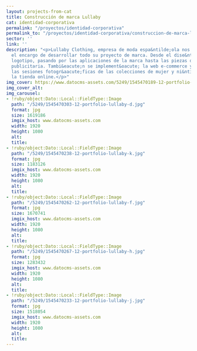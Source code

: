 ```yaml
---
layout: projects-from-cat
title: Construcción de marca Lullaby
cat: identidad-corporativa
permalink: "/proyectos/identidad-corporativa"
permalink_to: "/proyectos/identidad-corporativa/construccion-de-marca-lullaby"
sector: ''
link: ''
description: "<p>Lullaby Clothing, empresa de moda espa&ntilde;ola nos realiz&oacute;
  el encargo de desarrollar todo su proyecto de marca. Desde el dise&ntilde;o de su
  logotipo, pasando por las aplicaciones de la marca hasta las piezas de promoci&oacute;n
  publicitaria. Tambi&eacute;n se implement&oacute; la web e-commerce y se realizaron
  las sesiones fotogr&aacute;ficas de las colecciones de mujer y ni&ntilde;os para
  la tienda online.</p>"
img_cover: https://www.datocms-assets.com/5249/1545470189-12-portfolio-lullaby-a.jpg
img_cover_alt: 
img_carousel:
- !ruby/object:Dato::Local::FieldType::Image
  path: "/5249/1545470303-12-portfolio-lullaby-d.jpg"
  format: jpg
  size: 1619186
  imgix_host: www.datocms-assets.com
  width: 1920
  height: 1080
  alt: 
  title: 
- !ruby/object:Dato::Local::FieldType::Image
  path: "/5249/1545470238-12-portfolio-lullaby-k.jpg"
  format: jpg
  size: 1183126
  imgix_host: www.datocms-assets.com
  width: 1920
  height: 1080
  alt: 
  title: 
- !ruby/object:Dato::Local::FieldType::Image
  path: "/5249/1545470262-12-portfolio-lullaby-f.jpg"
  format: jpg
  size: 1670741
  imgix_host: www.datocms-assets.com
  width: 1920
  height: 1080
  alt: 
  title: 
- !ruby/object:Dato::Local::FieldType::Image
  path: "/5249/1545470267-12-portfolio-lullaby-h.jpg"
  format: jpg
  size: 1283432
  imgix_host: www.datocms-assets.com
  width: 1920
  height: 1080
  alt: 
  title: 
- !ruby/object:Dato::Local::FieldType::Image
  path: "/5249/1545470233-12-portfolio-lullaby-j.jpg"
  format: jpg
  size: 1518054
  imgix_host: www.datocms-assets.com
  width: 1920
  height: 1080
  alt: 
  title: 
---
```


